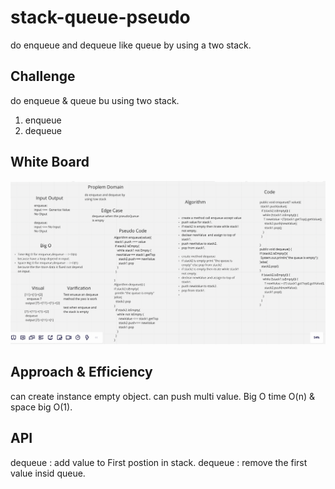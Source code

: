 # stack-queue-pseudo

do enqueue and dequeue like queue by using a two stack.

## Challenge

do enqueue & queue bu using two stack.

1. enqueue
2. dequeue

## White Board
![](pseudo.png)
## Approach & Efficiency

can create instance empty object.
can push multi value.
Big O time O(n) & space big O(1).

## API

dequeue : add value to First postion in stack.
dequeue : remove the first value insid queue.






